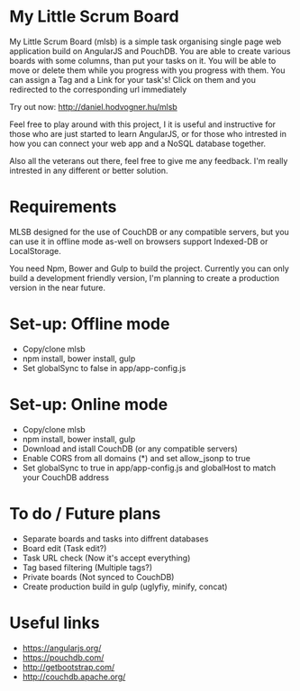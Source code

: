 # My Little Scrum Board
My Little Scrum Board (mlsb) is a simple task organising single page web application build on AngularJS and PouchDB.
You are able to create various boards with some columns, than put your tasks on it. You will be able to move or delete them while you progress with you progress with them. You can assign a Tag and a Link for your task's! Click on them and you redirected to the corresponding url immediately 

Try out now: http://daniel.hodvogner.hu/mlsb

Feel free to play around with this project, I it is useful and instructive for those who are just started to learn AngularJS, or for those who intrested in how you can connect your web app and a NoSQL database together.

Also all the veterans out there, feel free to give me any feedback. I'm really intrested in any different or better solution.

# Requirements
MLSB designed for the use of CouchDB or any compatible servers, but you can use it in offline mode as-well on browsers support Indexed-DB or LocalStorage.

You need Npm, Bower and Gulp to build the project. Currently you can only build a development friendly version, I'm planning to create a production version in the near future.

# Set-up: Offline mode
* Copy/clone mlsb
* npm install, bower install, gulp
* Set globalSync to false in app/app-config.js

# Set-up: Online mode
* Copy/clone mlsb
* npm install, bower install, gulp
* Download and istall CouchDB (or any compatible servers)
* Enable CORS from all domains (*) and set allow_jsonp to true
* Set globalSync to true in app/app-config.js and globalHost to match your CouchDB address

# To do / Future plans
* Separate boards and tasks into diffrent databases
* Board edit (Task edit?)
* Task URL check (Now it's accept everything)
* Tag based filtering (Multiple tags?)
* Private boards (Not synced to CouchDB)
* Create production build in gulp (uglyfiy, minify, concat)

# Useful links
* https://angularjs.org/
* https://pouchdb.com/
* http://getbootstrap.com/
* http://couchdb.apache.org/
